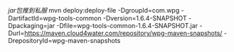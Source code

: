 *jar包推到私服*
mvn deploy:deploy-file -DgroupId=com.wpg -DartifactId=wpg-tools-common -Dversion=1.6.4-SNAPSHOT -Dpackaging=jar -Dfile=wpg-tools-common-1.6.4-SNAPSHOT.jar -Durl=https://maven.cloud4water.com/repository/wpg-maven-snapshots/ -DrepositoryId=wpg-maven-snapshots